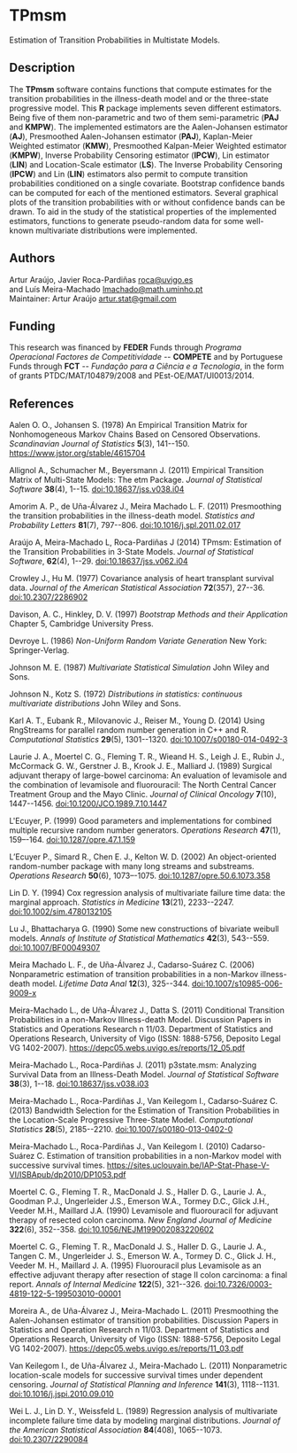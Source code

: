 # TPmsm
Estimation of Transition Probabilities in Multistate Models.

## Description
The **TPmsm** software contains functions that compute estimates for the transition probabilities in the illness-death model and or the three-state progressive model. This **R** package implements seven different estimators. Being five of them non-parametric and two of them semi-parametric (**PAJ** and **KMPW**). The implemented estimators are the Aalen-Johansen estimator (**AJ**), Presmoothed Aalen-Johansen estimator (**PAJ**), Kaplan-Meier Weighted estimator (**KMW**), Presmoothed Kalpan-Meier Weighted estimator (**KMPW**), Inverse Probability Censoring estimator (**IPCW**), Lin estimator (**LIN**) and Location-Scale estimator (**LS**). The Inverse Probability Censoring (**IPCW**) and Lin (**LIN**) estimators also permit to compute transition probabilities conditioned on a single covariate. Bootstrap confidence bands can be computed for each of the mentioned estimators. Several graphical plots of the transition probabilities with or without confidence bands can be drawn. To aid in the study of the statistical properties of the implemented estimators, functions to generate pseudo-random data for some well-known multivariate distributions were implemented.

## Authors
Artur Araújo, Javier Roca-Pardiñas <roca@uvigo.es> \
and Luís Meira-Machado <lmachado@math.uminho.pt> \
Maintainer: Artur Araújo <artur.stat@gmail.com>

## Funding
This research was financed by **FEDER** Funds through *Programa Operacional Factores de Competitividade* -- **COMPETE** and by Portuguese Funds through **FCT** -- *Fundação para a Ciência e a Tecnologia*, in the form of grants PTDC/MAT/104879/2008 and PEst-OE/MAT/UI0013/2014.

## References
Aalen O. O., Johansen S. (1978) An Empirical Transition Matrix for Nonhomogeneous Markov Chains Based on Censored Observations. *Scandinavian Journal of Statistics* **5**(3), 141--150. <https://www.jstor.org/stable/4615704>

Allignol A., Schumacher M., Beyersmann J. (2011) Empirical Transition Matrix of Multi-State Models: The etm Package. *Journal of Statistical Software* **38**(4), 1--15. [doi:10.18637/jss.v038.i04](https://doi.org/10.18637/jss.v038.i04)

Amorim A. P., de Uña-Álvarez J., Meira Machado L. F. (2011) Presmoothing the transition probabilities in the illness-death model. *Statistics and Probability Letters* **81**(7), 797--806. [doi:10.1016/j.spl.2011.02.017](https://doi.org/10.1016/j.spl.2011.02.017)

Araújo A, Meira-Machado L, Roca-Pardiñas J (2014) TPmsm: Estimation of the Transition Probabilities in
3-State Models. *Journal of Statistical Software*, **62**(4), 1--29. [doi:10.18637/jss.v062.i04](https://doi.org/10.18637/jss.v062.i04)

Crowley J., Hu M. (1977) Covariance analysis of heart transplant survival data. *Journal of the American Statistical Association* **72**(357), 27--36. [doi:10.2307/2286902](https://doi.org/10.2307/2286902)

Davison, A. C., Hinkley, D. V. (1997) *Bootstrap Methods and their Application* Chapter 5, Cambridge University Press.

Devroye L. (1986) *Non-Uniform Random Variate Generation* New York: Springer-Verlag.

Johnson M. E. (1987) *Multivariate Statistical Simulation* John Wiley and Sons.

Johnson N., Kotz S. (1972) *Distributions in statistics: continuous multivariate distributions* John Wiley and Sons.

Karl A. T., Eubank R., Milovanovic J., Reiser M., Young D. (2014) Using RngStreams for parallel random number generation in C++ and R. *Computational Statistics* **29**(5), 1301--1320. [doi:10.1007/s00180-014-0492-3](https://doi.org/10.1007/s00180-014-0492-3)

Laurie J. A., Moertel C. G., Fleming T. R., Wieand H. S., Leigh J. E., Rubin J., McCormack G. W., Gerstner J. B., Krook J. E., Malliard J. (1989) Surgical adjuvant therapy of large-bowel carcinoma: An evaluation of levamisole and the combination of levamisole and fluorouracil: The North Central Cancer Treatment Group and the Mayo Clinic. *Journal of Clinical Oncology* **7**(10), 1447--1456. [doi:10.1200/JCO.1989.7.10.1447](https://doi.org/10.1200/JCO.1989.7.10.1447)

L'Ecuyer, P. (1999) Good parameters and implementations for combined multiple recursive random number generators. *Operations Research* **47**(1), 159–-164. [doi:10.1287/opre.47.1.159](https://doi.org/10.1287/opre.47.1.159)

L’Ecuyer P., Simard R., Chen E. J., Kelton W. D. (2002) An object-oriented random-number package with many long streams and substreams. *Operations Research* **50**(6), 1073–-1075. [doi:10.1287/opre.50.6.1073.358](https://doi.org/10.1287/opre.50.6.1073.358)

Lin D. Y. (1994) Cox regression analysis of multivariate failure time data: the marginal approach. *Statistics in Medicine* **13**(21), 2233--2247. [doi:10.1002/sim.4780132105](https://doi.org/10.1002/sim.4780132105)

Lu J., Bhattacharya G. (1990) Some new constructions of bivariate weibull models. *Annals of Institute of Statistical Mathematics* **42**(3), 543--559. [doi:10.1007/BF00049307](https://doi.org/10.1007/BF00049307)

Meira Machado L. F., de Uña-Álvarez J., Cadarso-Suárez C. (2006) Nonparametric estimation of transition probabilities in a non-Markov illness-death model. *Lifetime Data Anal* **12**(3), 325--344. [doi:10.1007/s10985-006-9009-x](https://doi.org/10.1007/s10985-006-9009-x)

Meira-Machado L., de Uña-Álvarez J., Datta S. (2011) Conditional Transition Probabilities in a non-Markov Illness-death Model. Discussion Papers in Statistics and Operations Research n 11/03. Department of Statistics and Operations Research, University of Vigo (ISSN: 1888-5756, Deposito Legal VG 1402-2007). <https://depc05.webs.uvigo.es/reports/12_05.pdf>

Meira-Machado L., Roca-Pardiñas J. (2011) p3state.msm: Analyzing Survival Data from an Illness-Death Model. *Journal of Statistical Software* **38**(3), 1--18. [doi:10.18637/jss.v038.i03](https://doi.org/10.18637/jss.v038.i03)

Meira-Machado L., Roca-Pardiñas J., Van Keilegom I., Cadarso-Suárez C. (2013) Bandwidth Selection for the Estimation of Transition Probabilities in the Location-Scale Progressive Three-State Model. *Computational Statistics* **28**(5), 2185--2210. [doi:10.1007/s00180-013-0402-0](https://doi.org/10.1007/s00180-013-0402-0)

Meira-Machado L., Roca-Pardiñas J., Van Keilegom I. (2010) Cadarso-Suárez C. Estimation of transition probabilities in a non-Markov model with successive survival times. <https://sites.uclouvain.be/IAP-Stat-Phase-V-VI/ISBApub/dp2010/DP1053.pdf>

Moertel C. G., Fleming T. R., MacDonald J. S., Haller D. G., Laurie J. A., Goodman P.J., Ungerleider J.S., Emerson W.A., Tormey D.C., Glick J.H., Veeder M.H., Maillard J.A. (1990) Levamisole and fluorouracil for adjuvant therapy of resected colon carcinoma. *New England Journal of Medicine* **322**(6), 352--358. [doi:10.1056/NEJM199002083220602](https://doi.org/10.1056/NEJM199002083220602)

Moertel C. G., Fleming T. R., MacDonald J. S., Haller D. G., Laurie J. A., Tangen C. M., Ungerleider J. S., Emerson W. A., Tormey D. C., Glick J. H., Veeder M. H., Maillard J. A. (1995) Fluorouracil plus Levamisole as an effective adjuvant therapy after resection of stage II colon carcinoma: a final report. *Annals of Internal Medicine* **122**(5), 321--326. [doi:10.7326/0003-4819-122-5-199503010-00001](https://doi.org/10.7326/0003-4819-122-5-199503010-00001)

Moreira A., de Uña-Álvarez J., Meira-Machado L. (2011) Presmoothing the Aalen-Johansen estimator of transition probabilities. Discussion Papers in Statistics and Operation Research n 11/03. Department of Statistics and Operations Research, University of Vigo (ISSN: 1888-5756, Deposito Legal VG 1402-2007). <https://depc05.webs.uvigo.es/reports/11_03.pdf>

Van Keilegom I., de Uña-Álvarez J., Meira-Machado L. (2011) Nonparametric location-scale models for successive survival times under dependent censoring. *Journal of Statistical Planning and Inference* **141**(3), 1118--1131. [doi:10.1016/j.jspi.2010.09.010](https://doi.org/10.1016/j.jspi.2010.09.010)

Wei L. J., Lin D. Y., Weissfeld L. (1989) Regression analysis of multivariate incomplete failure time data by modeling marginal distributions. *Journal of the American Statistical Association* **84**(408), 1065--1073. [doi:10.2307/2290084](https://doi.org/10.2307/2290084)
